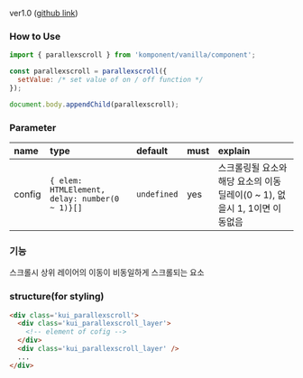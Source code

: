 ver1.0 ([github link](https://github.com/Komponent1/Komponent/tree/master/Vanilla/app/srcs/components/parallexscroll))

### How to Use

~~~javascript
import { parallexscroll } from 'komponent/vanilla/component';

const parallexscroll = parallexscroll({
  setValue: /* set value of on / off function */
});

document.body.appendChild(parallexscroll);
~~~

### Parameter

|name|type|default|must|explain|
|:---|:---|:---|:---|:---|
|config|`{ elem: HTMLElement, delay: number(0 ~ 1)}[]`|`undefined`|yes|스크롤링될 요소와 해당 요소의 이동 딜레이(0 ~ 1), 없을시 1, 1이면 이동없음|


### 기능
스크롤시 상위 레이어의 이동이 비동일하게 스크롤되는 요소

### structure(for styling)
```html
<div class='kui_parallexscroll'>
  <div class='kui_parallexscroll_layer'>
    <!-- element of cofig -->
  </div>
  <div class='kui_parallexscroll_layer' />
  ...
</div>

```